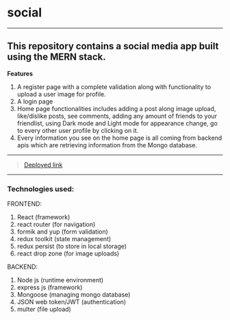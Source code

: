 # social
---
This repository contains a social media app built using the MERN stack. 
---
**Features**

1.  A register page with a complete validation along with functionality to upload a user image for profile.
2.  A login page
3.  Home page functionalities includes adding a post along image upload, like/dislike posts, see comments, adding any amount of friends to your friendlist, using Dark mode and Light mode for appearance change, go to every other user profile by clicking on it.
4.  Every information you see on the home page is all coming from backend apis which are retrieving information from the Mongo database.
---
> [Deployed link](https://dreamy-speculoos-c0eaa3.netlify.app/)
---
### Technologies used:
  FRONTEND: 
  1.  React (framework)
  2.  react router (for navigation)
  3.  formik and yup (form validation)
  4.  redux toolkit (state management)
  5.  redux persist (to store in local storage)
  6.  react drop zone (for image uploads)

  BACKEND:
  1.  Node js (runtime environment)
  2.  express js (framework)
  3.  Mongoose (managing mongo database)
  4.  JSON web token/JWT (authentication)
  5.  multer (file upload)
